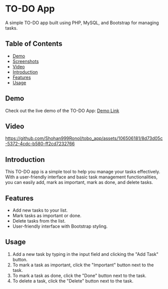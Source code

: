 # TO-DO App

A simple TO-DO app built using PHP, MySQL, and Bootstrap for managing tasks.

## Table of Contents

- [Demo](#demo)
- [Screenshots](#screenshots)
- [Video](#video)
- [Introduction](#introduction)
- [Features](#features)
- [Usage](#usage)

## Demo

Check out the live demo of the TO-DO App: [Demo Link](https://your-demo-link-here.com)

## Video

https://github.com/Shohan999Ronol/tobo_app/assets/106506181/8d73d05c-5372-4cdc-b580-ff2cd7232766


## Introduction

This TO-DO app is a simple tool to help you manage your tasks effectively. With a user-friendly interface and basic task management functionalities, you can easily add, mark as important, mark as done, and delete tasks.

## Features

- Add new tasks to your list.
- Mark tasks as important or done.
- Delete tasks from the list.
- User-friendly interface with Bootstrap styling.

## Usage

1. Add a new task by typing in the input field and clicking the "Add Task" button.
2. To mark a task as important, click the "Important" button next to the task.
3. To mark a task as done, click the "Done" button next to the task.
4. To delete a task, click the "Delete" button next to the task.


